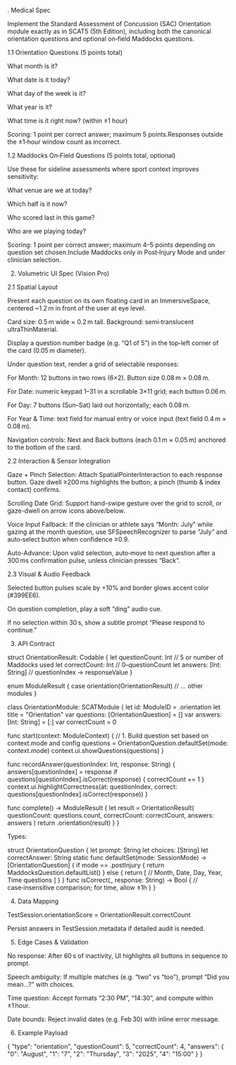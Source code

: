 
. Medical Spec

Implement the Standard Assessment of Concussion (SAC) Orientation module exactly as in SCAT5 (5th Edition), including both the canonical orientation questions and optional on‑field Maddocks questions.

1.1 Orientation Questions (5 points total)

What month is it?

What date is it today?

What day of the week is it?

What year is it?

What time is it right now? (within ±1 hour)

Scoring: 1 point per correct answer; maximum 5 points.Responses outside the ±1‑hour window count as incorrect.

1.2 Maddocks On‑Field Questions (5 points total, optional)

Use these for sideline assessments where sport context improves sensitivity:

What venue are we at today?

Which half is it now?

Who scored last in this game?

Who are we playing today?

Scoring: 1 point per correct answer; maximum 4–5 points depending on question set chosen.Include Maddocks only in Post‑Injury Mode and under clinician selection.

2. Volumetric UI Spec (Vision Pro)

2.1 Spatial Layout

Present each question on its own floating card in an ImmersiveSpace, centered ~1.2 m in front of the user at eye level.

Card size: 0.5 m wide × 0.2 m tall. Background: semi‑translucent ultraThinMaterial.

Display a question number badge (e.g. “Q1 of 5”) in the top‑left corner of the card (0.05 m diameter).

Under question text, render a grid of selectable responses:

For Month: 12 buttons in two rows (6×2). Button size 0.08 m × 0.08 m.

For Date: numeric keypad 1–31 in a scrollable 3×11 grid; each button 0.06 m.

For Day: 7 buttons (Sun–Sat) laid out horizontally; each 0.08 m.

For Year & Time: text field for manual entry or voice input (text field 0.4 m × 0.08 m).

Navigation controls: Next and Back buttons (each 0.1 m × 0.05 m) anchored to the bottom of the card.

2.2 Interaction & Sensor Integration

Gaze + Pinch Selection: Attach SpatialPointerInteraction to each response button. Gaze dwell ≥200 ms highlights the button; a pinch (thumb & index contact) confirms.

Scrolling Date Grid: Support hand-swipe gesture over the grid to scroll, or gaze-dwell on arrow icons above/below.

Voice Input Fallback: If the clinician or athlete says “Month: July” while gazing at the month question, use SFSpeechRecognizer to parse “July” and auto‑select button when confidence ≥0.9.

Auto-Advance: Upon valid selection, auto‑move to next question after a 300 ms confirmation pulse, unless clinician presses “Back”.

2.3 Visual & Audio Feedback

Selected button pulses scale by +10% and border glows accent color (#399EE6).

On question completion, play a soft “ding” audio cue.

If no selection within 30 s, show a subtle prompt “Please respond to continue.”

3. API Contract

struct OrientationResult: Codable {
  let questionCount: Int      // 5 or number of Maddocks used
  let correctCount: Int       // 0–questionCount
  let answers: [Int: String]  // questionIndex → responseValue
}

enum ModuleResult {
  case orientation(OrientationResult)
  // … other modules
}

class OrientationModule: SCATModule {
  let id: ModuleID = .orientation
  let title = "Orientation"
  var questions: [OrientationQuestion] = []
  var answers: [Int: String] = [:]
  var correctCount = 0

  func start(context: ModuleContext) {
    // 1. Build question set based on context.mode and config
    questions = OrientationQuestion.defaultSet(mode: context.mode)
    context.ui.showQuestions(questions)
  }

  func recordAnswer(questionIndex: Int, response: String) {
    answers[questionIndex] = response
    if questions[questionIndex].isCorrect(response) {
      correctCount += 1
    }
    context.ui.highlightCorrectness(at: questionIndex, correct: questions[questionIndex].isCorrect(response))
  }

  func complete() -> ModuleResult {
    let result = OrientationResult(
      questionCount: questions.count,
      correctCount: correctCount,
      answers: answers
    )
    return .orientation(result)
  }
}

Types:

struct OrientationQuestion {
  let prompt: String
  let choices: [String]
  let correctAnswer: String
  static func defaultSet(mode: SessionMode) -> [OrientationQuestion] {
    if mode == .postInjury {
      return MaddocksQuestion.defaultList()
    } else {
      return [
        // Month, Date, Day, Year, Time questions
      ]
    }
  }
  func isCorrect(_ response: String) -> Bool {
    // case‑insensitive comparison; for time, allow ±1h
  }
}

4. Data Mapping

TestSession.orientationScore = OrientationResult.correctCount

Persist answers in TestSession.metadata if detailed audit is needed.

5. Edge Cases & Validation

No response: After 60 s of inactivity, UI highlights all buttons in sequence to prompt.

Speech ambiguity: If multiple matches (e.g. “two” vs “too”), prompt “Did you mean…?” with choices.

Time question: Accept formats “2:30 PM”, “14:30”, and compute within ±1 hour.

Date bounds: Reject invalid dates (e.g. Feb 30) with inline error message.

6. Example Payload

{
  "type": "orientation",
  "questionCount": 5,
  "correctCount": 4,
  "answers": {
    "0": "August",
    "1": "7",
    "2": "Thursday",
    "3": "2025",
    "4": "15:00"
  }
}

